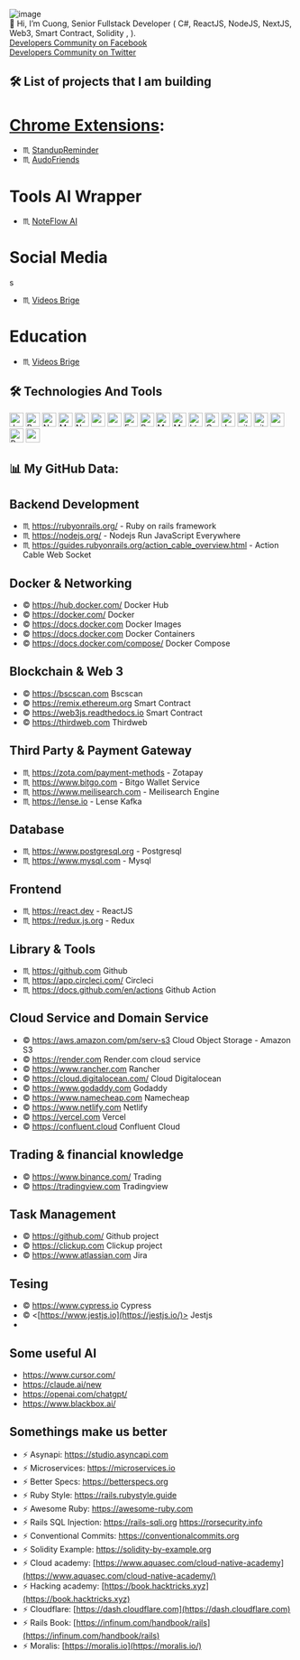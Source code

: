![image](https://github.com/user-attachments/assets/388f6d7f-8aa8-415e-8592-821be8f2eb5f)
<br/>
👋 Hi, I’m Cuong, Senior Fullstack Developer ( C#, ReactJS, NodeJS, NextJS, Web3, Smart Contract, Solidity , ).
<br>
<a href= "https://www.facebook.com/groups/472466255804401"> Developers Community on Facebook</a>
<br>
<a href= "https://x.com/i/communities/1694975088091861038"> Developers Community on Twitter</a>
<br>

## 🛠️ List of projects that I am building
# <a href="https://github.com/cuongnguyenCNN/cuongnguyenCNN/tree/main/02-tools/chrome-extension">Chrome Extensions</a>:
-  ♏️   <a href="https://standupreminder.netlify.app/">StandupReminder</a>
-  ♏️   <a href="https://autofriends.netlify.app/">AudoFriends</a>

# Tools AI Wrapper
-   ♏️  <a href="https://noteflowai.netlify.app/">NoteFlow AI</a>

# Social Media
s
-   ♏️  <a href="https://video-bridge.netlify.app/">Videos Brige</a>

# Education 
-   ♏️  <a href="https://daihocvn.netlify.app/">Videos Brige</a>


## 🛠️ Technologies And Tools

<p>
 <img alt="Javascript" src="https://img.shields.io/badge/JavaScript-323330?style=for-the-badge&logo=javascript&logoColor=F7DF1E"  height="25px"/>
 <img alt="React" src="https://img.shields.io/badge/React-20232A?style=for-the-badge&logo=react&logoColor=61DAFB" height="25px"/>
 <img alt="NextJs" src="https://img.shields.io/badge/Next-black?style=for-the-badge&logo=next.js&logoColor=white" height="25px"/>
 <img alt="MongoDB" src="https://img.shields.io/badge/-MongoDB-13aa52?style=flat-square&logo=mongodb&logoColor=white"  height="25px"/>
 <img alt="Nodejs" src="https://img.shields.io/badge/-Nodejs-43853d?style=flat-square&logo=Node.js&logoColor=white"  height="25px"/>
 <img alt="npm" src="https://img.shields.io/badge/NPM-%23000000.svg?style=for-the-badge&logo=npm&logoColor=white" height="25px"/>
 <img alt="redux" src="https://img.shields.io/badge/-Redux-764ABC?style=flat-square&logo=redux&logoColor=white" height="25px"/>
 <img alt="Express" src="https://img.shields.io/badge/express.js-%23404d59.svg?style=for-the-badge&logo=express&logoColor=%2361DAFB" height="25px"/>
 <img alt="Bootstrap" src="https://img.shields.io/badge/Bootstrap-563D7C?style=for-the-badge&logo=bootstrap&logoColor=white" height="25px"/>
 <img alt="Material UI" src="https://img.shields.io/badge/Material--UI-0081CB?style=for-the-badge&logo=material-ui&logoColor=white" height="25px"/>
 <img alt="Markdown" src="https://img.shields.io/badge/Markdown-000000?style=for-the-badge&logo=markdown&logoColor=white"  height="25px"/>
 <img alt="html5" src="https://img.shields.io/badge/HTML5-E34F26?style=for-the-badge&logo=html5&logoColor=white" height="25px"/>
 <img alt="Css3" src="https://img.shields.io/badge/CSS3-1572B6?style=for-the-badge&logo=css3&logoColor=white" height="25px"/>
 <img alt="Jquery" src="https://img.shields.io/badge/jquery-%230769AD.svg?style=for-the-badge&logo=jquery&logoColor=white" height="25px"/>
 <img alt="git" src="https://img.shields.io/badge/-Git-F05032?style=flat-square&logo=git&logoColor=white" height="25px"/>
 <img alt="github actions" src="https://img.shields.io/badge/-Github_Actions-2088FF?style=flat-square&logo=github-actions&logoColor=white" height="25px"/>
 <img alt="postman" src="https://img.shields.io/badge/-Postman-00C7B7?style=flat-square&logo=postman&logoColor=white" height="25px"/>
 <img alt="Render.com" src="https://img.shields.io/badge/-Heroku-430098?style=flat-square&logo=heroku&logoColor=white" height="25px"/>
<img alt="rancher" src="https://www.ajfriesen.com/content/images/size/w1200/2021/06/featured-2.png" height="25px"/>
</p>

## 📊 My GitHub Data:

## Backend Development
- ♏️ <https://rubyonrails.org/> - Ruby on rails framework
- ♏️ <https://nodejs.org/> - Nodejs Run JavaScript Everywhere
- ♏️ <https://guides.rubyonrails.org/action_cable_overview.html> - Action Cable Web Socket

## Docker & Networking
- ©️ <https://hub.docker.com/> Docker Hub
- ©️ <https://docker.com/> Docker
- ©️ <https://docs.docker.com> Docker Images
- ©️ <https://docs.docker.com> Docker Containers
- ©️ <https://docs.docker.com/compose/> Docker Compose

## Blockchain & Web 3
- ©️ <https://bscscan.com> Bscscan
- ©️ <https://remix.ethereum.org> Smart Contract
- ©️ <https://web3js.readthedocs.io> Smart Contract
- ©️ <https://thirdweb.com> Thirdweb

## Third Party & Payment Gateway
- ♏️ <https://zota.com/payment-methods> - Zotapay
- ♏️ <https://www.bitgo.com> - Bitgo Wallet Service
- ♏️ <https://www.meilisearch.com> - Meilisearch Engine
- ♏️ <https://lense.io> - Lense Kafka

## Database
- ♏️ <https://www.postgresql.org> - Postgresql
- ♏️ <https://www.mysql.com> - Mysql

## Frontend
- ♏️ <https://react.dev> - ReactJS
- ♏️ <https://redux.js.org> - Redux

## Library & Tools
- ♏️ <https://github.com> Github
- ♏️ <https://app.circleci.com/> Circleci
- ♏️ <https://docs.github.com/en/actions> Github Action

## Cloud Service and Domain Service
- ©️ <https://aws.amazon.com/pm/serv-s3> Cloud Object Storage - Amazon S3
- ©️ <https://render.com> Render.com cloud service
- ©️ <https://www.rancher.com> Rancher
- ©️ <https://cloud.digitalocean.com/> Cloud Digitalocean
- ©️ <https://www.godaddy.com> Godaddy
- ©️ <https://www.namecheap.com> Namecheap
- ©️ <https://www.netlify.com> Netlify
- ©️ <https://vercel.com> Vercel
- ©️ <https://confluent.cloud> Confluent Cloud

## Trading & financial knowledge
- ©️ <https://www.binance.com/> Trading
- ©️ <https://tradingview.com> Tradingview

## Task Management
- ©️ <https://github.com/> Github project
- ©️ <https://clickup.com> Clickup project
- ©️ <https://www.atlassian.com> Jira

## Tesing
- ©️ <https://www.cypress.io> Cypress
- ©️ <[https://www.jestjs.io](https://jestjs.io/)> Jestjs
- 

## Some useful AI
- https://www.cursor.com/
- https://claude.ai/new
- https://openai.com/chatgpt/
- https://www.blackbox.ai/

## Somethings make us better
- ⚡ Asynapi: https://studio.asyncapi.com
- ⚡ Microservices: https://microservices.io
- ⚡ Better Specs: https://betterspecs.org
- ⚡ Ruby Style: https://rails.rubystyle.guide
- ⚡ Awesome Ruby: https://awesome-ruby.com
- ⚡ Rails SQL Injection: https://rails-sqli.org https://rorsecurity.info
- ⚡ Conventional Commits: https://conventionalcommits.org
- ⚡ Solidity Example: https://solidity-by-example.org
- ⚡ Cloud academy: [https://www.aquasec.com/cloud-native-academy](https://www.aquasec.com/cloud-native-academy/)
- ⚡ Hacking academy: [https://book.hacktricks.xyz](https://book.hacktricks.xyz)
- ⚡ Cloudflare: [https://dash.cloudflare.com](https://dash.cloudflare.com)
- ⚡ Rails Book: [https://infinum.com/handbook/rails](https://infinum.com/handbook/rails)
- ⚡ Moralis: [https://moralis.io](https://moralis.io/)


<meta name="google-site-verification" content="ElIqyN2hL0jrkqvjzCvrwUKAIBO5cEBrYrIGdg3IpWU" />